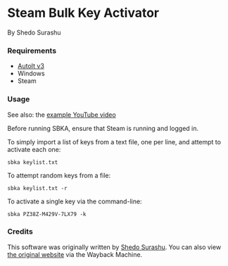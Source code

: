 # Steam Bulk Key Activator

By Shedo Surashu

### Requirements

* [AutoIt v3](https://www.autoitscript.com/site/autoit/)
* Windows
* Steam

### Usage

See also: the [example YouTube video](https://www.youtube.com/watch?v=t5VGOtgo5KU)

Before running SBKA, ensure that Steam is running and logged in.

To simply import a list of keys from a text file, one per line, and attempt to activate each one:

```sbka keylist.txt```

To attempt random keys from a file:

```sbka keylist.txt -r```

To activate a single key via the command-line:

```sbka PZ38Z-M429V-7LX79 -k```

### Credits

This software was originally written by [Shedo Surashu](https://twitter.com/ShedoSurashu). You can also view [the original website](http://wayback.archive.org/web/20140214183818/http://coffeecone.com/sbka) via the Wayback Machine.